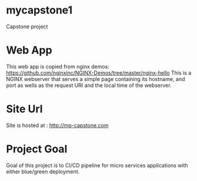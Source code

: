 # mycapstone1
Capstone project


# Web App
This web app is copied from nginx demos: https://github.com/nginxinc/NGINX-Demos/tree/master/nginx-hello
This is a NGINX webserver that serves a simple page containing its hostname, and port as wells as the request URI and the local time of the webserver.

# Site Url 
Site is hosted at : http://mp-capstone.com

# Project Goal
Goal of this project is to  CI/CD pipeline for micro services applications with either blue/green deployment.
